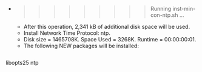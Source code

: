 * >>>>>>>>> Running inst-min-con-ntp.sh ...
  * After this operation, 2,341 kB of additional disk space will be used.
  * Install Network Time Protocol: ntp.
  * Disk size = 1465708K. Space Used = 3268K. Runtime = 00:00:00:01.
  * The following NEW packages will be installed:
  ```bash
libopts25 ntp
  ```
